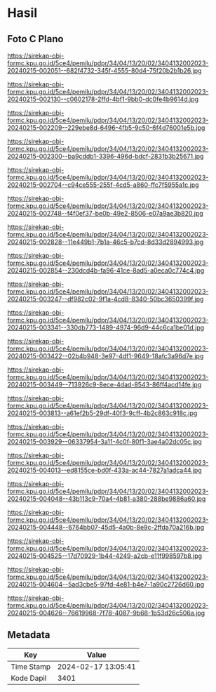 # Hasil

## Foto C Plano

https://sirekap-obj-formc.kpu.go.id/5ce4/pemilu/pdpr/34/04/13/20/02/3404132002023-20240215-002051--682f4732-345f-4555-80d4-75f20b2b1b26.jpg

https://sirekap-obj-formc.kpu.go.id/5ce4/pemilu/pdpr/34/04/13/20/02/3404132002023-20240215-002130--c0602178-2ffd-4bf1-9bb0-dc0fe4b9614d.jpg

https://sirekap-obj-formc.kpu.go.id/5ce4/pemilu/pdpr/34/04/13/20/02/3404132002023-20240215-002209--229ebe8d-6496-4fb5-9c50-6f4d76001e5b.jpg

https://sirekap-obj-formc.kpu.go.id/5ce4/pemilu/pdpr/34/04/13/20/02/3404132002023-20240215-002300--ba9cddb1-3396-496d-bdcf-2831b3b25671.jpg

https://sirekap-obj-formc.kpu.go.id/5ce4/pemilu/pdpr/34/04/13/20/02/3404132002023-20240215-002704--c94ce555-255f-4cd5-a860-ffc7f5955a1c.jpg

https://sirekap-obj-formc.kpu.go.id/5ce4/pemilu/pdpr/34/04/13/20/02/3404132002023-20240215-002748--f4f0ef37-be0b-49e2-8506-e07a9ae3b820.jpg

https://sirekap-obj-formc.kpu.go.id/5ce4/pemilu/pdpr/34/04/13/20/02/3404132002023-20240215-002828--11e449b1-7b1a-46c5-b7cd-8d33d2894993.jpg

https://sirekap-obj-formc.kpu.go.id/5ce4/pemilu/pdpr/34/04/13/20/02/3404132002023-20240215-002854--230dcd4b-fa96-41ce-8ad5-a0eca0c774c4.jpg

https://sirekap-obj-formc.kpu.go.id/5ce4/pemilu/pdpr/34/04/13/20/02/3404132002023-20240215-003247--df982c02-9f1a-4cd8-8340-50bc3650399f.jpg

https://sirekap-obj-formc.kpu.go.id/5ce4/pemilu/pdpr/34/04/13/20/02/3404132002023-20240215-003341--330db773-1489-4974-96d9-44c6ca1be01d.jpg

https://sirekap-obj-formc.kpu.go.id/5ce4/pemilu/pdpr/34/04/13/20/02/3404132002023-20240215-003422--02b4b948-3e97-4df1-9649-18afc3a96d7e.jpg

https://sirekap-obj-formc.kpu.go.id/5ce4/pemilu/pdpr/34/04/13/20/02/3404132002023-20240215-003449--713926c9-8ece-4dad-8543-86ff4acd14fe.jpg

https://sirekap-obj-formc.kpu.go.id/5ce4/pemilu/pdpr/34/04/13/20/02/3404132002023-20240215-003813--a61ef2b5-29df-40f3-9cff-4b2c863c918c.jpg

https://sirekap-obj-formc.kpu.go.id/5ce4/pemilu/pdpr/34/04/13/20/02/3404132002023-20240215-003929--06337954-3a11-4c0f-80f1-3ae4a02dc05c.jpg

https://sirekap-obj-formc.kpu.go.id/5ce4/pemilu/pdpr/34/04/13/20/02/3404132002023-20240215-004013--ed8155ce-bd0f-433a-ac44-7827a1adca44.jpg

https://sirekap-obj-formc.kpu.go.id/5ce4/pemilu/pdpr/34/04/13/20/02/3404132002023-20240215-004048--43b113c9-70a4-4b81-a380-288be9886a60.jpg

https://sirekap-obj-formc.kpu.go.id/5ce4/pemilu/pdpr/34/04/13/20/02/3404132002023-20240215-004448--6764bb07-45d5-4a0b-8e9c-2ffda70a216b.jpg

https://sirekap-obj-formc.kpu.go.id/5ce4/pemilu/pdpr/34/04/13/20/02/3404132002023-20240215-004525--17d70929-1b44-4249-a2cb-e11f998597b8.jpg

https://sirekap-obj-formc.kpu.go.id/5ce4/pemilu/pdpr/34/04/13/20/02/3404132002023-20240215-004604--5ad3cbe5-97fd-4e81-b4e7-1a90c2726d60.jpg

https://sirekap-obj-formc.kpu.go.id/5ce4/pemilu/pdpr/34/04/13/20/02/3404132002023-20240215-004626--76619968-7f78-4087-9b68-1b53d26c506a.jpg


## Metadata

| Key        | Value               |
| ---------- | ------------------- |
| Time Stamp | 2024-02-17 13:05:41 |
| Kode Dapil | 3401                |



